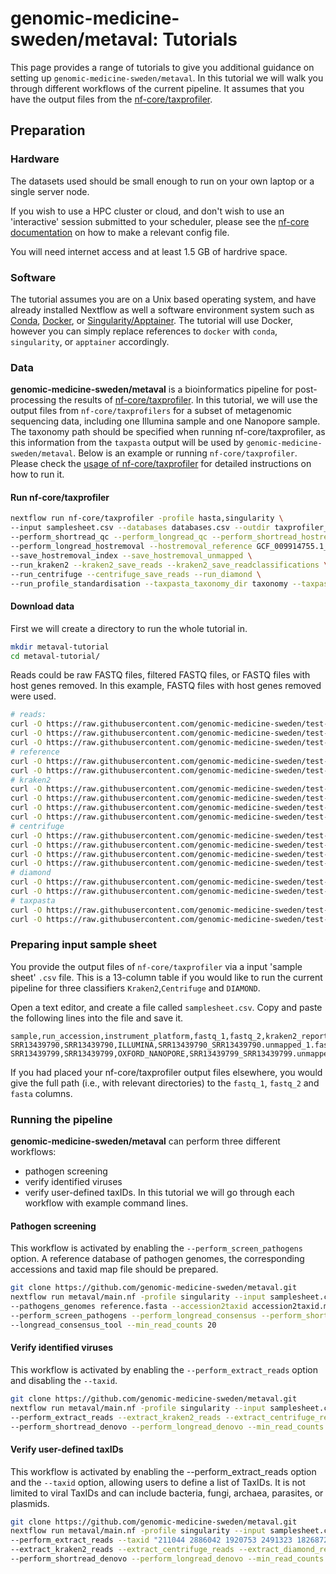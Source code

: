 # genomic-medicine-sweden/metaval: Tutorials

This page provides a range of tutorials to give you additional guidance on setting up `genomic-medicine-sweden/metaval`. In this tutorial we will walk you through different workflows of the current pipeline. It assumes that you have the output files from the [nf-core/taxprofiler](https://github.com/nf-core/taxprofiler).

## Preparation

### Hardware

The datasets used should be small enough to run on your own laptop or a single server node.

If you wish to use a HPC cluster or cloud, and don't wish to use an 'interactive' session submitted to your scheduler, please see the [nf-core documentation](https://nf-co.re/docs/usage/configuration#introduction) on how to make a relevant config file.

You will need internet access and at least 1.5 GB of hardrive space.

### Software

The tutorial assumes you are on a Unix based operating system, and have already installed Nextflow as well a software environment system such as [Conda](https://docs.conda.io/en/latest/miniconda.html), [Docker](https://www.docker.com/), or [Singularity/Apptainer](https://apptainer.org/).
The tutorial will use Docker, however you can simply replace references to `docker` with `conda`, `singularity`, or `apptainer` accordingly.

### Data

**genomic-medicine-sweden/metaval** is a bioinformatics pipeline for post-processing the results of [nf-core/taxprofiler](https://github.com/nf-core/taxprofiler). In this tutorial, we will use the output files from `nf-core/taxprofilers` for a subset of metagenomic sequencing data, including one Illumina sample and one Nanopore sample. The taxonomy path should be specified when running nf-core/taxprofiler, as this information from the `taxpasta` output will be used by `genomic-medicine-sweden/metaval`. Below is an example or running `nf-core/taxprofiler`. Please check the [usage of nf-core/taxprofiler](https://github.com/nf-core/taxprofiler/tree/master/docs) for detailed instructions on how to run it.

#### Run nf-core/taxprofiler

```bash
nextflow run nf-core/taxprofiler -profile hasta,singularity \
--input samplesheet.csv --databases databases.csv --outdir taxprofiler_results \
--perform_shortread_qc --perform_longread_qc --perform_shortread_hostremoval \
--perform_longread_hostremoval --hostremoval_reference GCF_009914755.1_T2T-CHM13v2.0_genomic.fna \
--save_hostremoval_index --save_hostremoval_unmapped \
--run_kraken2 --kraken2_save_reads --kraken2_save_readclassifications \
--run_centrifuge --centrifuge_save_reads --run_diamond \
--run_profile_standardisation --taxpasta_taxonomy_dir taxonomy --taxpasta_add_lineage

```

#### Download data

First we will create a directory to run the whole tutorial in.

```bash
mkdir metaval-tutorial
cd metaval-tutorial/

```

Reads could be raw FASTQ files, filtered FASTQ files, or FASTQ files with host genes removed. In this example, FASTQ files with host genes removed were used.

```bash
# reads:
curl -O https://raw.githubusercontent.com/genomic-medicine-sweden/test-datasets/metaval/testdata/SRR13439790_SRR13439790.unmapped_1.fastq.gz
curl -O https://raw.githubusercontent.com/genomic-medicine-sweden/test-datasets/metaval/testdata/SRR13439790_SRR13439790.unmapped_2.fastq.gz
curl -O https://raw.githubusercontent.com/genomic-medicine-sweden/test-datasets/metaval/testdata/SRR13439799_SRR13439799.unmapped_other.fastq.gz
# reference
curl -O https://raw.githubusercontent.com/genomic-medicine-sweden/test-datasets/333a4af341ac9cba6106e6ebd295fc64e28d58bd/reference/reference.fasta
curl -O https://raw.githubusercontent.com/genomic-medicine-sweden/test-datasets/333a4af341ac9cba6106e6ebd295fc64e28d58bd/reference/accession2taxid.map
# kraken2
curl -O https://raw.githubusercontent.com/genomic-medicine-sweden/test-datasets/metaval/testdata/SRR13439790_pe_SRR13439790_k2_pluspf.kraken2.kraken2.report.txt
curl -O https://raw.githubusercontent.com/genomic-medicine-sweden/test-datasets/metaval/testdata/SRR13439790_pe_SRR13439790_k2_pluspf.kraken2.kraken2.classifiedreads.txt
curl -O https://raw.githubusercontent.com/genomic-medicine-sweden/test-datasets/metaval/testdata/SRR13439799_se_SRR13439799_k2_pluspf.kraken2.kraken2.report.txt
curl -O https://raw.githubusercontent.com/genomic-medicine-sweden/test-datasets/metaval/testdata/SRR13439799_se_SRR13439799_k2_pluspf.kraken2.kraken2.classifiedreads.txt
# centrifuge
curl -O https://raw.githubusercontent.com/genomic-medicine-sweden/test-datasets/metaval/testdata/SRR13439790_pe_SRR13439790_p_compressed+h+v.centrifuge.txt
curl -O https://raw.githubusercontent.com/genomic-medicine-sweden/test-datasets/metaval/testdata/SRR13439790_pe_SRR13439790_p_compressed+h+v.centrifuge.results.txt
curl -O https://raw.githubusercontent.com/genomic-medicine-sweden/test-datasets/metaval/testdata/SRR13439799_se_SRR13439799_p_compressed+h+v.centrifuge.txt
curl -O https://raw.githubusercontent.com/genomic-medicine-sweden/test-datasets/metaval/testdata/SRR13439799_se_SRR13439799_p_compressed+h+v.centrifuge.results.txt
# diamond
curl -O https://raw.githubusercontent.com/genomic-medicine-sweden/test-datasets/metaval/testdata/SRR13439790_pe_SRR13439790_diamond.diamond.tsv
curl -O https://raw.githubusercontent.com/genomic-medicine-sweden/test-datasets/metaval/testdata/SRR13439799_se_SRR13439799_diamond.diamond.tsv
# taxpasta
curl -O https://raw.githubusercontent.com/genomic-medicine-sweden/test-datasets/metaval/testdata/kraken2_k2_pluspf.tsv
curl -O https://raw.githubusercontent.com/genomic-medicine-sweden/test-datasets/metaval/testdata/centrifuge_p_compressed+h+v.tsv

```

### Preparing input sample sheet

You provide the output files of `nf-core/taxprofiler` via a input 'sample sheet' `.csv` file.
This is a 13-column table if you would like to run the current pipeline for three classifiers `Kraken2`,`Centrifuge` and `DIAMOND`.

Open a text editor, and create a file called `samplesheet.csv`.
Copy and paste the following lines into the file and save it.

```csv title="samplesheet.csv"
sample,run_accession,instrument_platform,fastq_1,fastq_2,kraken2_report,kraken2_result,kraken2_taxpasta,centrifuge_report,centrifuge_result,centrifuge_taxpasta,diamond,diamond_taxpasta
SRR13439790,SRR13439790,ILLUMINA,SRR13439790_SRR13439790.unmapped_1.fastq.gz,SRR13439790_SRR13439790.unmapped_2.fastq.gz,SRR13439790_pe_SRR13439790_k2_pluspf.kraken2.kraken2.report.txt,SRR13439790_pe_SRR13439790_k2_pluspf.kraken2.kraken2.classifiedreads.txt,kraken2_k2_pluspf.tsv,SRR13439790_pe_SRR13439790_p_compressed+h+v.centrifuge.txt,SRR13439790_pe_SRR13439790_p_compressed+h+v.centrifuge.results.txt,centrifuge_p_compressed+h+v.tsv,SRR13439790_pe_SRR13439790_diamond.diamond.tsv,diamond_diamond.tsv
SRR13439799,SRR13439799,OXFORD_NANOPORE,SRR13439799_SRR13439799.unmapped_other.fastq.gz,,SRR13439799_se_SRR13439799_k2_pluspf.kraken2.kraken2.report.txt,SRR13439799_se_SRR13439799_k2_pluspf.kraken2.kraken2.classifiedreads.txt,kraken2_k2_pluspf.tsv,SRR13439799_se_SRR13439799_p_compressed+h+v.centrifuge.txt,SRR13439799_se_SRR13439799_p_compressed+h+v.centrifuge.results.txt,centrifuge_p_compressed+h+v.tsv,SRR13439799_se_SRR13439799_diamond.diamond.tsv,diamond_diamond.tsv

```

If you had placed your nf-core/taxprofiler output files elsewhere, you would give the full path (i.e., with relevant directories) to the `fastq_1`, `fastq_2` and `fasta` columns.

### Running the pipeline

**genomic-medicine-sweden/metaval** can perform three different workflows: 
- pathogen screening
- verify identified viruses 
- verify user-defined taxIDs. 
In this tutorial we will go through each workflow with example command lines.

#### Pathogen screening

This workflow is activated by enabling the `--perform_screen_pathogens` option. A reference database of pathogen genomes, the corresponding accessions and taxid map file should be prepared.

```bash
git clone https://github.com/genomic-medicine-sweden/metaval.git
nextflow run metaval/main.nf -profile singularity --input samplesheet.csv --outdir pathogen_screen_result \
--pathogens_genomes reference.fasta --accession2taxid accession2taxid.map \
--perform_screen_pathogens --perform_longread_consensus --perform_shortread_consensus \
--longread_consensus_tool --min_read_counts 20

```

#### Verify identified viruses

This workflow is activated by enabling the `--perform_extract_reads` option and disabling the `--taxid`.

```bash
git clone https://github.com/genomic-medicine-sweden/metaval.git
nextflow run metaval/main.nf -profile singularity --input samplesheet.csv --outdir identified_viruses_results \
--perform_extract_reads --extract_kraken2_reads --extract_centrifuge_reads --extract_diamond_reads \
--perform_shortread_denovo --perform_longread_denovo --min_read_counts 20

```

#### Verify user-defined taxIDs

This workflow is activated by enabling the --perform_extract_reads option and the `--taxid` option, allowing users to define a list of TaxIDs. It is not limited to viral TaxIDs and can include bacteria, fungi, archaea, parasites, or plasmids.

```bash
git clone https://github.com/genomic-medicine-sweden/metaval.git
nextflow run metaval/main.nf -profile singularity --input samplesheet.csv --outdir identified_viruses_results \
--perform_extract_reads --taxid "211044 2886042 1920753 2491323 1826872 878220" \
--extract_kraken2_reads --extract_centrifuge_reads --extract_diamond_reads \
--perform_shortread_denovo --perform_longread_denovo --min_read_counts 20

```

